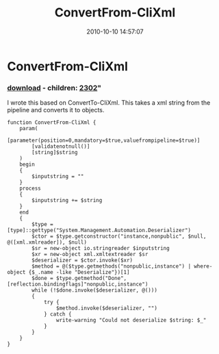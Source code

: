 ﻿---
pid:            2294
parent:         0
children:       2302
poster:         David Sjstrand
title:          ConvertFrom-CliXml
date:           2010-10-10 14:57:07
format:         posh
---

# ConvertFrom-CliXml

### [download](2294.ps1) - children: [2302](2302.md)"

I wrote this based on ConvertTo-CliXml. This takes a xml string from the pipeline and converts it to objects.


```posh
function ConvertFrom-CliXml {
    param(
        [parameter(position=0,mandatory=$true,valuefrompipeline=$true)]
        [validatenotnull()]
        [string]$string
    )
    begin
    {
        $inputstring = ""
    }
    process
    {
        $inputstring += $string
    }
    end
    {
        $type = [type]::gettype("System.Management.Automation.Deserializer")
        $ctor = $type.getconstructor("instance,nonpublic", $null, @([xml.xmlreader]), $null)
        $sr = new-object io.stringreader $inputstring
        $xr = new-object xml.xmltextreader $sr
        $deserializer = $ctor.invoke($xr)
        $method = @($type.getmethods("nonpublic,instance") | where-object {$_.name -like "Deserialize"})[1]
        $done = $type.getmethod("Done", [reflection.bindingflags]"nonpublic,instance")
        while (!$done.invoke($deserializer, @()))
        {
            try {
                $method.invoke($deserializer, "")
            } catch {
                write-warning "Could not deserialize $string: $_"
            }
        }
    }
}

```
